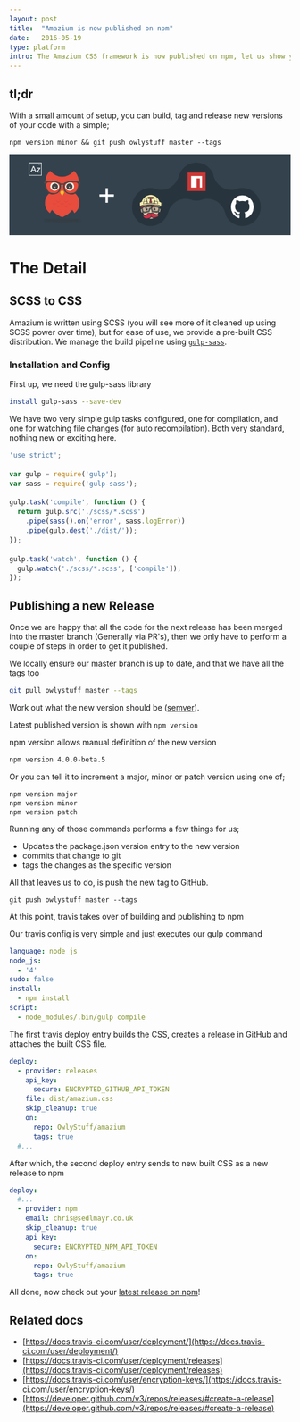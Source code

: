 ```yaml
---
layout: post
title:  "Amazium is now published on npm"
date:   2016-05-19
type: platform
intro: The Amazium CSS framework is now published on npm, let us show you how we keep deployment simple.
---
```


## tl;dr

With a small amount of setup, you can build, tag and release new versions of your code with a simple;

```
npm version minor && git push owlystuff master --tags
```

![NPM, Travis and GitHub](img/npm-travis-github.png)

# The Detail

## SCSS to CSS

Amazium is written using SCSS (you will see more of it cleaned up using SCSS power over time), but for ease of use, we provide a pre-built
CSS distribution.
We manage the build pipeline using [```gulp-sass```](https://www.npmjs.com/package/gulp-sass).

### Installation and Config

First up, we need the gulp-sass library

```sh
install gulp-sass --save-dev
```

We have two very simple gulp tasks configured, one for compilation, and one for watching file changes (for auto recompilation). Both very standard, nothing new or exciting here.

```javascript
'use strict';

var gulp = require('gulp');
var sass = require('gulp-sass');

gulp.task('compile', function () {
  return gulp.src('./scss/*.scss')
    .pipe(sass().on('error', sass.logError))
    .pipe(gulp.dest('./dist/'));
});

gulp.task('watch', function () {
  gulp.watch('./scss/*.scss', ['compile']);
});
```

## Publishing a new Release

Once we are happy that all the code for the next release has been merged into the master branch (Generally via PR's), then we only have to
perform a couple of steps in order to get it published.

We locally ensure our master branch is up to date, and that we have all the tags too

```sh
git pull owlystuff master --tags
```

Work out what the new version should be ([semver](http://semver.org/)).

Latest published version is shown with ```npm version```

npm version allows manual definition of the new version

```sh
npm version 4.0.0-beta.5
```

Or you can tell it to increment a major, minor or patch version using one of;

```
npm version major
npm version minor
npm version patch
```

Running any of those commands performs a few things for us;

 * Updates the package.json version entry to the new version
 * commits that change to git
 * tags the changes as the specific version

All that leaves us to do, is push the new tag to GitHub.

```
git push owlystuff master --tags
```

At this point, travis takes over of building and publishing to npm

Our travis config is very simple and just executes our gulp command

```yaml
language: node_js
node_js:
  - '4'
sudo: false
install:
  - npm install
script:
  - node_modules/.bin/gulp compile
```

The first travis deploy entry builds the CSS, creates a release in GitHub and attaches the built CSS file.

```yaml
deploy:
  - provider: releases
    api_key:
      secure: ENCRYPTED_GITHUB_API_TOKEN
    file: dist/amazium.css
    skip_cleanup: true
    on:
      repo: OwlyStuff/amazium
      tags: true
  #...
```

After which, the second deploy entry sends to new built CSS as a new release to npm

```yaml
deploy:
  #...
  - provider: npm
    email: chris@sedlmayr.co.uk
    skip_cleanup: true
    api_key:
      secure: ENCRYPTED_NPM_API_TOKEN
    on:
      repo: OwlyStuff/amazium
      tags: true
```

All done, now check out your [latest release on npm](https://www.npmjs.com/package/amazium)!


## Related docs

 * [https://docs.travis-ci.com/user/deployment/](https://docs.travis-ci.com/user/deployment/)
 * [https://docs.travis-ci.com/user/deployment/releases](https://docs.travis-ci.com/user/deployment/releases)
 * [https://docs.travis-ci.com/user/encryption-keys/](https://docs.travis-ci.com/user/encryption-keys/)
 * [https://developer.github.com/v3/repos/releases/#create-a-release](https://developer.github.com/v3/repos/releases/#create-a-release)

